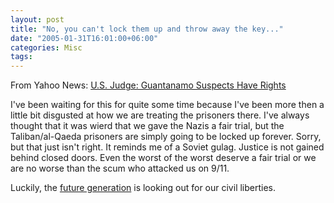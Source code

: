 ```yaml
---
layout: post
title: "No, you can't lock them up and throw away the key..."
date: "2005-01-31T16:01:00+06:00"
categories: Misc 
tags: 
---
```


From Yahoo News: <a href="http://story.news.yahoo.com/news?tmpl=story&cid=578&u=/nm/20050131/pl_nm/security_guantanamo_dc_8">U.S. Judge: Guantanamo Suspects Have Rights</a>

I've been waiting for this for quite some time because I've been more then a little bit disgusted at how we are treating the prisoners there. I've always thought that it was wierd that we gave the Nazis a fair trial, but the Taliban/al-Qaeda prisoners are simply going to be locked up forever. Sorry, but that just isn't right. It reminds me of a Soviet gulag. Justice is not gained behind closed doors. Even the worst of the worst deserve a fair trial or we are no worse than the scum who attacked us on 9/11.

Luckily, the <a href="http://story.news.yahoo.com/news?tmpl=story&cid=519&e=3&u=/ap/students_first_amendment">future generation</a> is looking out for our civil liberties.